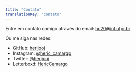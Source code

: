 ```yaml
---
title: "Contato"
translationKey: "contato"
---
```


Entre em contato comigo através do email: [hc20@inf.ufpr.br](mailto:hc20@inf.ufpr.br)

Ou me siga nas redes:

- GitHub: [herijooj](https://github.com/herijooj)
- Instagram: [@heric_camargo](https://instagram.com/heric_camargo)
- Twitter: [@herijooj](https://twitter.com/herijooj)
- Letterboxd: [HericCamargo](https://letterboxd.com/HericCamargo/)
